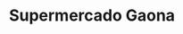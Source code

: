 ---
title: "Supermercado Gaona"
url: /ciudad-autonoma-de-buenos-aires/supermercado-gaona/
shop: Supermarkt
---